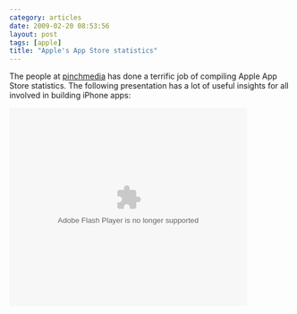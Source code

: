 ```yaml
---
category: articles
date: 2009-02-20 08:53:56
layout: post
tags: [apple]
title: "Apple's App Store statistics"
---
```


<p>The people at <a href="http://www.pinchmedia.com/appstore-secrets/">pinchmedia</a> has done a terrific job of compiling Apple App Store statistics. The following presentation has a lot of useful insights for all involved in building iPhone apps:</p>

<object style="margin:0px" width="425" height="355">
  <param name="movie" value="http://static.slideshare.net/swf/ssplayer2.swf?doc=pinchmedianycdevmeetup-1235013090651786-2&stripped_title=iphone-appstore-secrets-pinch-media" >
  <param name="allowFullScreen" value="true"/>
  <param name="allowScriptAccess" value="always"/>
  <embed src="http://static.slideshare.net/swf/ssplayer2.swf?doc=pinchmedianycdevmeetup-1235013090651786-2&stripped_title=iphone-appstore-secrets-pinch-media" type="application/x-shockwave-flash" allowscriptaccess="always" allowfullscreen="true" width="425" height="355"/>
</object>

